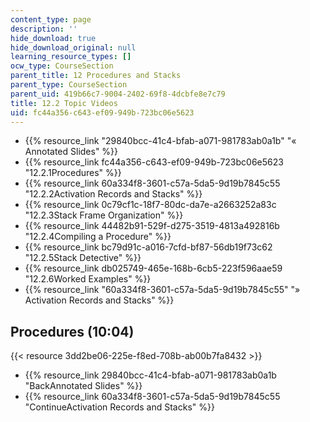 ```yaml
---
content_type: page
description: ''
hide_download: true
hide_download_original: null
learning_resource_types: []
ocw_type: CourseSection
parent_title: 12 Procedures and Stacks
parent_type: CourseSection
parent_uid: 419b66c7-9004-2402-69f8-4dcbfe8e7c79
title: 12.2 Topic Videos
uid: fc44a356-c643-ef09-949b-723bc06e5623
---
```


*   {{% resource_link "29840bcc-41c4-bfab-a071-981783ab0a1b" "« Annotated Slides" %}}
*   {{% resource_link fc44a356-c643-ef09-949b-723bc06e5623 "12.2.1Procedures" %}}
*   {{% resource_link 60a334f8-3601-c57a-5da5-9d19b7845c55 "12.2.2Activation Records and Stacks" %}}
*   {{% resource_link 0c79cf1c-18f7-80dc-da7e-a2663252a83c "12.2.3Stack Frame Organization" %}}
*   {{% resource_link 44482b91-529f-d275-3519-4813a492816b "12.2.4Compiling a Procedure" %}}
*   {{% resource_link bc79d91c-a016-7cfd-bf87-56db19f73c62 "12.2.5Stack Detective" %}}
*   {{% resource_link db025749-465e-168b-6cb5-223f596aae59 "12.2.6Worked Examples" %}}
*   {{% resource_link "60a334f8-3601-c57a-5da5-9d19b7845c55" "» Activation Records and Stacks" %}}

Procedures (10:04)
------------------

{{< resource 3dd2be06-225e-f8ed-708b-ab00b7fa8432 >}}

*   {{% resource_link 29840bcc-41c4-bfab-a071-981783ab0a1b "BackAnnotated Slides" %}}
*   {{% resource_link 60a334f8-3601-c57a-5da5-9d19b7845c55 "ContinueActivation Records and Stacks" %}}
